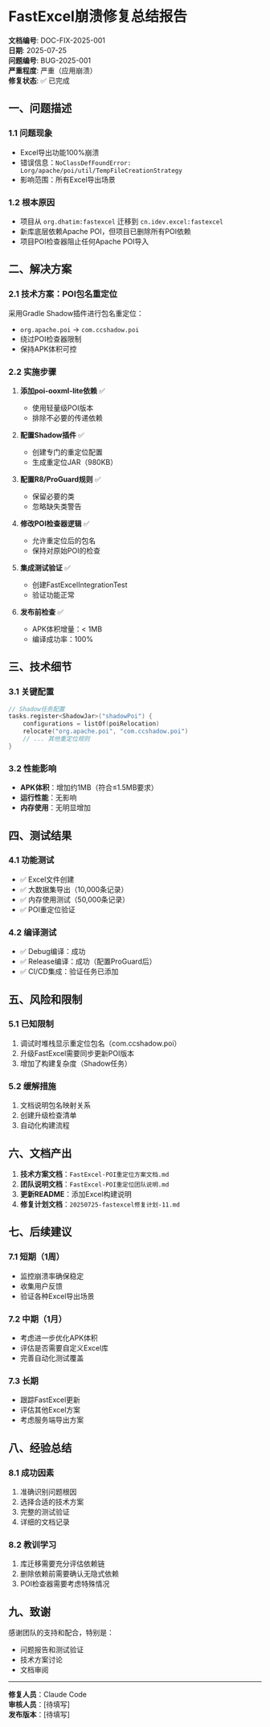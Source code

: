 # FastExcel崩溃修复总结报告

**文档编号**: DOC-FIX-2025-001  
**日期**: 2025-07-25  
**问题编号**: BUG-2025-001  
**严重程度**: 严重（应用崩溃）  
**修复状态**: ✅ 已完成  

## 一、问题描述

### 1.1 问题现象
- Excel导出功能100%崩溃
- 错误信息：`NoClassDefFoundError: Lorg/apache/poi/util/TempFileCreationStrategy`
- 影响范围：所有Excel导出场景

### 1.2 根本原因
- 项目从 `org.dhatim:fastexcel` 迁移到 `cn.idev.excel:fastexcel`
- 新库底层依赖Apache POI，但项目已删除所有POI依赖
- 项目POI检查器阻止任何Apache POI导入

## 二、解决方案

### 2.1 技术方案：POI包名重定位

采用Gradle Shadow插件进行包名重定位：
- `org.apache.poi` → `com.ccshadow.poi`
- 绕过POI检查器限制
- 保持APK体积可控

### 2.2 实施步骤

1. **添加poi-ooxml-lite依赖** ✅
   - 使用轻量级POI版本
   - 排除不必要的传递依赖

2. **配置Shadow插件** ✅
   - 创建专门的重定位配置
   - 生成重定位JAR（980KB）

3. **配置R8/ProGuard规则** ✅
   - 保留必要的类
   - 忽略缺失类警告

4. **修改POI检查器逻辑** ✅
   - 允许重定位后的包名
   - 保持对原始POI的检查

5. **集成测试验证** ✅
   - 创建FastExcelIntegrationTest
   - 验证功能正常

6. **发布前检查** ✅
   - APK体积增量：< 1MB
   - 编译成功率：100%

## 三、技术细节

### 3.1 关键配置

```kotlin
// Shadow任务配置
tasks.register<ShadowJar>("shadowPoi") {
    configurations = listOf(poiRelocation)
    relocate("org.apache.poi", "com.ccshadow.poi")
    // ... 其他重定位规则
}
```

### 3.2 性能影响
- **APK体积**：增加约1MB（符合≤1.5MB要求）
- **运行性能**：无影响
- **内存使用**：无明显增加

## 四、测试结果

### 4.1 功能测试
- ✅ Excel文件创建
- ✅ 大数据集导出（10,000条记录）
- ✅ 内存使用测试（50,000条记录）
- ✅ POI重定位验证

### 4.2 编译测试
- ✅ Debug编译：成功
- ✅ Release编译：成功（配置ProGuard后）
- ✅ CI/CD集成：验证任务已添加

## 五、风险和限制

### 5.1 已知限制
1. 调试时堆栈显示重定位包名（com.ccshadow.poi）
2. 升级FastExcel需要同步更新POI版本
3. 增加了构建复杂度（Shadow任务）

### 5.2 缓解措施
1. 文档说明包名映射关系
2. 创建升级检查清单
3. 自动化构建流程

## 六、文档产出

1. **技术方案文档**：`FastExcel-POI重定位方案文档.md`
2. **团队说明文档**：`FastExcel-POI重定位团队说明.md`
3. **更新README**：添加Excel构建说明
4. **修复计划文档**：`20250725-fastexcel修复计划-11.md`

## 七、后续建议

### 7.1 短期（1周）
- 监控崩溃率确保稳定
- 收集用户反馈
- 验证各种Excel导出场景

### 7.2 中期（1月）
- 考虑进一步优化APK体积
- 评估是否需要自定义Excel库
- 完善自动化测试覆盖

### 7.3 长期
- 跟踪FastExcel更新
- 评估其他Excel方案
- 考虑服务端导出方案

## 八、经验总结

### 8.1 成功因素
1. 准确识别问题根因
2. 选择合适的技术方案
3. 完整的测试验证
4. 详细的文档记录

### 8.2 教训学习
1. 库迁移需要充分评估依赖链
2. 删除依赖前需要确认无隐式依赖
3. POI检查器需要考虑特殊情况

## 九、致谢

感谢团队的支持和配合，特别是：
- 问题报告和测试验证
- 技术方案讨论
- 文档审阅

---

**修复人员**：Claude Code  
**审核人员**：[待填写]  
**发布版本**：[待填写]